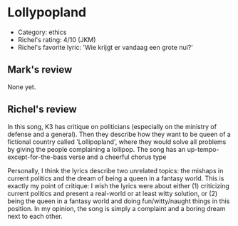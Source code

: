 # Lollypopland

 * Category: ethics
 * Richel's rating: 4/10 (JKM)
 * Richel's favorite lyric: 'Wie krijgt er vandaag een grote nul?'

## Mark's review

None yet.

## Richel's review

In this song, K3 has critique on politicians (especially on the ministry
of defense and a general). Then they describe how they want to be queen
of a fictional country called 'Lollipopland', where they would solve all
problems by giving the people complaining a lollipop. The song has an
up-tempo-except-for-the-bass verse and a cheerful chorus type

Personally, I think the lyrics describe two unrelated topics: the
mishaps in current politics and the dream of being a queen in a fantasy
world. This is exactly my point of critique: I wish the lyrics were
about either (1) criticizing current politics and present a real-world
or at least witty solution, or (2) being the queen in a fantasy world
and doing fun/witty/naught things in this position. In my opinion, the
song is simply a complaint and a boring dream next to each other.
